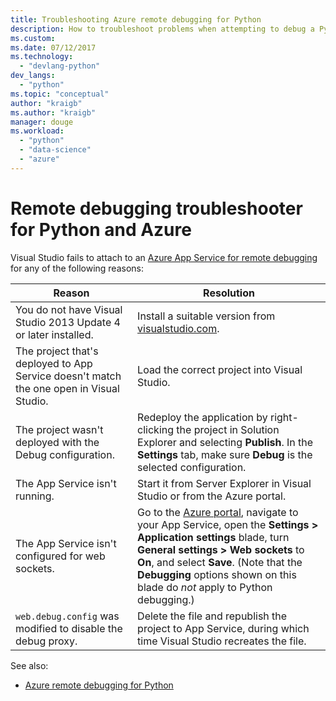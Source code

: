 ```yaml
---
title: Troubleshooting Azure remote debugging for Python
description: How to troubleshoot problems when attempting to debug a Python application running in Azure App Service using Visual Studio.
ms.custom:
ms.date: 07/12/2017
ms.technology: 
  - "devlang-python"
dev_langs:
  - "python"
ms.topic: "conceptual"
author: "kraigb"
ms.author: "kraigb"
manager: douge
ms.workload: 
  - "python"
  - "data-science"
  - "azure"
---
```


# Remote debugging troubleshooter for Python and Azure

Visual Studio fails to attach to an [Azure App Service for remote debugging](debugging-remote-python-code-on-azure.md) for any of the following reasons:

| Reason | Resolution |
| --- | --- |
| You do not have Visual Studio 2013 Update 4 or later installed. | Install a suitable version from [visualstudio.com](https://www.visualstudio.com/downloads/). | 
| The project that's deployed to App Service doesn't match the one open in Visual Studio. | Load the correct project into Visual Studio. |
| The project wasn't deployed with the Debug configuration. | Redeploy the application by right-clicking the project in Solution Explorer and selecting **Publish**. In the **Settings** tab, make sure **Debug** is the selected configuration. |
| The App Service isn't running. | Start it from Server Explorer in Visual Studio or from the Azure portal. |
| The App Service isn't configured for web sockets. | Go to the [Azure portal](https://portal.azure.com), navigate to your App Service, open the  **Settings > Application settings** blade, turn **General settings > Web sockets** to **On**, and select **Save**. (Note that the **Debugging** options shown on this blade do *not* apply to Python debugging.) |
| `web.debug.config` was modified to disable the debug proxy. | Delete the file and republish the project to App Service, during which time Visual Studio recreates the file. |

See also:

- [Azure remote debugging for Python](debugging-remote-python-code-on-azure.md)

